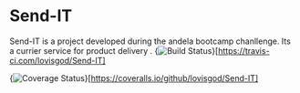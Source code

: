 # Send-IT 
Send-IT is a project developed during the andela bootcamp chanllenge. Its a currier service for product delivery .
{<img src="https://travis-ci.com/lovisgod/Send-IT.svg?branch=api_get_userid_parcels" alt="Build Status" />}[https://travis-ci.com/lovisgod/Send-IT]

{<img src="https://coveralls.io/repos/github/lovisgod/Send-IT/badge.svg" alt="Coverage Status" />}[https://coveralls.io/github/lovisgod/Send-IT]

